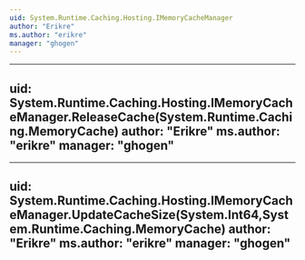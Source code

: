 ```yaml
---
uid: System.Runtime.Caching.Hosting.IMemoryCacheManager
author: "Erikre"
ms.author: "erikre"
manager: "ghogen"
---
```


---
uid: System.Runtime.Caching.Hosting.IMemoryCacheManager.ReleaseCache(System.Runtime.Caching.MemoryCache)
author: "Erikre"
ms.author: "erikre"
manager: "ghogen"
---

---
uid: System.Runtime.Caching.Hosting.IMemoryCacheManager.UpdateCacheSize(System.Int64,System.Runtime.Caching.MemoryCache)
author: "Erikre"
ms.author: "erikre"
manager: "ghogen"
---

